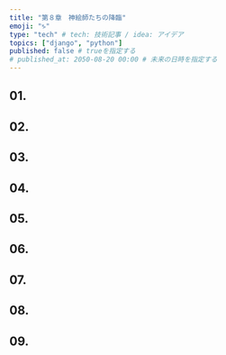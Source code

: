```yaml
---
title: "第８章　神絵師たちの降臨"
emoji: "♑️"
type: "tech" # tech: 技術記事 / idea: アイデア
topics: ["django", "python"]
published: false # trueを指定する
# published_at: 2050-08-20 00:00 # 未来の日時を指定する
---
```

## 01. 
## 02. 
## 03. 
## 04. 
## 05. 
## 06. 
## 07. 
## 08. 
## 09. 

